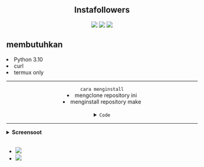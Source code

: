 <h2 align="center">Instafollowers</h2>
<p align="center">
<img src="https://img.shields.io/static/v1?label=followers&message=%20&logo=instagram&style=for-the-badge">
<img src="https://img.shields.io/static/v1?label=by+pejuang+kentang&message=%20&logo=rust&style=for-the-badge&color=green">
<img src="https://img.shields.io/static/v1?label=version&message=0.1v&logo=apache&style=for-the-badge&color=green">
</p>

## membutuhkan
<p align="center">
<li>Python 3.10</li>
<li>curl</li>
<li>termux only</li>
</p>

---------------------------------------------

<div align="center">
<code>cara menginstall</code><br>
<li>mengclone repository ini</li>
<li>menginstall repository make</li>
<br>
<details close>
     <summary><code>Code</code></summary>
     <div align="left">

```bash
# hanya berlaku pada termux
pkg update
pkg upgrade
pkg install git
git clone https://github.com/Bayu12345677/Instafolllower/
cd Instafolllwer
make setup
make run
```

<br>
     </div>
     </details>
</div>

----------------------------------

<details close>
  <summary><strong>Screensoot</strong></summary>
</details>
<br>

- ![](https://img.shields.io/static/v1?label=jangan+lupa+kasi+stars&message=%20&logo=java&style=plastic&color=gray)
- ![](https://img.shields.io/static/v1?label=bagi+yg+punya+ide+silakan+pull+request&message=%20&logo=github&style=plastic&color=gray)

